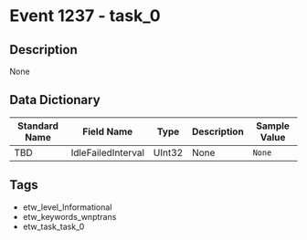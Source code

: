 # Event 1237 - task_0

## Description
None

## Data Dictionary
|Standard Name|Field Name|Type|Description|Sample Value|
|---|---|---|---|---|
|TBD|IdleFailedInterval|UInt32|None|`None`|

## Tags
* etw_level_Informational
* etw_keywords_wnptrans
* etw_task_task_0